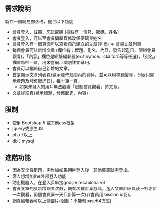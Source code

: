 ## 需求說明
製作一個簡易部落格，提供以下功能
* 會員登入、註冊、忘記密碼 (欄位有：信箱、密碼、姓名)
* 會員登入，可以至會員編輯頁修改個密碼與姓名
* 會員登入有一個頁面可以查看自己建立的文章(列表) => 會員文章列頁
* 每個會員可以新增文章 (欄位有：標題、別名、內容、發佈起迄日、限制會員觀看)，「內容」欄位是網址編輯器(ex:tinymce、ckditor5等等任選)，「別名」欄位為唯一值，用來當網址識別該文章用。
* 會員可以編輯自己新增的文章。
* 首是顯示文章列表頁(顯示發佈起間內的資料，並可以用標題搜尋，列表只顯示標題及發佈起迄日)，每十筆一頁。
  * 如果未登入的用戶無法觀看「限制會員觀看」的文章。
* 文章詳細頁(顯示標題、發佈起迄、內容)

## 限制
* 使用 Bootstrap 5 或其他css框架
* jquery或原生JS
* php 7以上
* db：mysql


## 進階功能
* 因為安全性問題，需增加如果用戶登入後，其他裝置就需登出。
* 客人想增加line外部登入功能
* 防止機器人，在登入頁串接google recaptcha v3
* 會員文章列頁新增觀看次數，觀看次數計算方式，進入文章詳細頁後三秒才計一次觀看，同個會員同一天只計算一次(非會員用session id記)。
* 網頁編輯器可以上傳圖片(限制：不能轉base64方式)